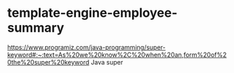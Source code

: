 # template-engine-employee-summary



https://www.programiz.com/java-programming/super-keyword#:~:text=As%20we%20know%2C%20when%20an,form%20of%20the%20super%20keyword  Java super